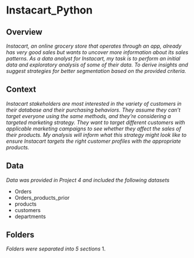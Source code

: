 # Instacart_Python

## Overview
_Instacart, an online grocery store that operates through an app, already has very good sales but wants to uncover more information about its sales patterns. As a data analyst for Instacart, my task is to perform an initial data and exploratory analysis of some of their data. To derive insights and suggest strategies for better segmentation based on the provided criteria._

## Context
_Instacart stakeholders are most interested in the variety of customers in their database and their purchasing behaviors. They assume they can’t target everyone using the same methods, and they’re considering a targeted marketing strategy. They want to target different customers with applicable marketing campaigns to see whether they affect the sales of their products. My analysis will inform what this strategy might look like to ensure Instacart targets the right customer profiles with the appropriate products._

## Data 
_Data was provided in Project 4 and included the following datasets_
- Orders
- Orders_products_prior
- products
- customers
- departments

## Folders
_Folders were separated into 5 sections_
1. 
